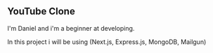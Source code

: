 ## YouTube Clone

I'm Daniel and i'm a beginner at developing.

In this project i will be using (Next.js, Express.js, MongoDB, Mailgun)
